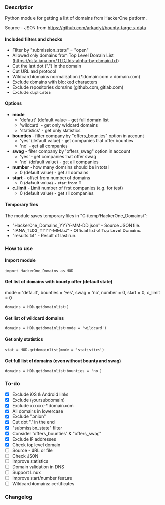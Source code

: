 ### Description
Python module for getting a list of domains from HackerOne platform.

Source - JSON from https://github.com/arkadiyt/bounty-targets-data

#### Included filters and checks
* Filter by "submission_state" = "open"
* Allowed only domains from Top Level Domain List (https://data.iana.org/TLD/tlds-alpha-by-domain.txt)
* Cut the last dot (".") in the domain
* Cut URL and protocol
* Wildcard domains normalization (*.domain.com > domain.com)
* Exclude domains with blocked characters
* Exclude repositories domains (github.com, gitlab.com)
* Exclude duplicates

#### Options
* **mode**
  * 'default' (default value) - get full domain list
  * 'wildcard' - get only wildcard domains
  * 'statistics' - get only statistics
* **bounties** - filter company by "offers_bounties" option in account
  * 'yes' (default value) - get companies that offer bounties
  * 'no' - get all companies
* **swag** - filter company by "offers_swag" option in account
  * 'yes' - get companies that offer swag
  * 'no' (default value) - get all companies
* **number** - how many domains should be in total
  * 0 (default value) - get all domains
* **start** - offset from number of domains
  * 0 (default value) - start from 0
* **c_limit** - Limit number of first companies (e.g. for test)
  * 0 (default value) - get all companies

#### Temporary files
The module saves temporary files in "C:/temp/HackerOne_Domains/":
* "HackerOne_Domains_YYYY-MM-DD.json" - Source JSON file.
* "IANA_TLDS_YYYY-MM.txt" - Official list of Top Level Domains.
* "results.txt" - Result of last run.

### How to use
#### Import module
```
import HackerOne_Domains as HOD
```
#### Get list of domains with bounty offer (default state)
mode = 'default', bounties = 'yes', swag = 'no', number = 0, start = 0, c_limit = 0
```
domains = HOD.getdomainlist()
```
#### Get list of wildcard domains
```
domains = HOD.getdomainlist(mode = 'wildcard')
```
#### Get only statistics
```
stat = HOD.getdomainlist(mode = 'statistics')
```
#### Get full list of domains (even without bounty and swag)
```
domains = HOD.getdomainlist(bounties = 'no')
```
### To-do
* [x] Exclude iOS & Android links
* [x] Exclude (yoursubdomain)
* [x] Exclude xxxxxx-*.domain.com
* [x] All domains in lowercase
* [x] Exclude ".onion"
* [x] Cut dot "." in the end
* [x] "submission_state" filter
* [x] Consider "offers_bounties" & "offers_swag"
* [x] Exclude IP addresses
* [x] Check top level domain
* [ ] Source - URL or file
* [ ] Check JSON
* [ ] Improve statistics
* [ ] Domain validation in DNS
* [ ] Support Linux
* [ ] Improve start/number feature
* [ ] Wildcard domains: certificates
### Changelog
